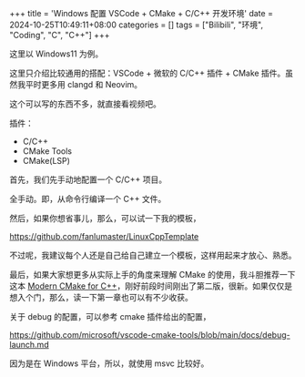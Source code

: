 +++
title = 'Windows 配置 VSCode + CMake + C/C++ 开发环境'
date = 2024-10-25T10:49:11+08:00
categories = []
tags = ["Bilibili", "环境", "Coding", "C", "C++"]
+++

这里以 Windows11 为例。

这里只介绍比较通用的搭配：VSCode + 微软的 C/C++ 插件 + CMake 插件。虽然我平时更多用 clangd 和 Neovim。

这个可以写的东西不多，就直接看视频吧。

插件：

- C/C++
- CMake Tools
- CMake(LSP)

首先，我们先手动地配置一个 C/C++ 项目。

全手动。即，从命令行编译一个 C++ 文件。

然后，如果你想省事儿，那么，可以试一下我的模板，

<https://github.com/fanlumaster/LinuxCppTemplate>

不过呢，我建议每个人还是自己给自己建立一个模板，这样用起来才放心、熟悉。

最后，如果大家想更多从实际上手的角度来理解 CMake 的使用，我斗胆推荐一下这本 [Modern CMake for C++](https://book.douban.com/subject/37000914/)，刚好前段时间刚出了第二版，很新。如果仅仅是想入个门，那么，读一下第一章也可以有不少收获。

关于 debug 的配置，可以参考 cmake 插件给出的配置，

<https://github.com/microsoft/vscode-cmake-tools/blob/main/docs/debug-launch.md>

因为是在 Windows 平台，所以，就使用 msvc 比较好。


